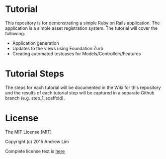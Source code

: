 # Tutorial

This repository is for demonstrating a simple Ruby on Rails application. The application
is a simple asset registration system. The tutorial will cover the following:

* Application generation
* Updates to the views using Foundation Zurb
* Creating automated testcases for Models/Controllers/Features

# Tutorial Steps

The steps for each tutorial will be documented in the Wiki for this repository and
the results of each tutorial step will be captured in a separate Github branch
(e.g. step_1_scaffold).

# License

The MIT License (MIT)

Copyright (c) 2015 Andrew Lim

Complete license text is [here](http://opensource.org/licenses/MIT)
